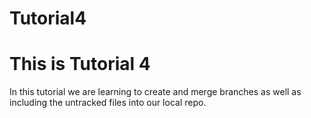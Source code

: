 # Tutorial4

# This is Tutorial 4

In this tutorial we are learning to create and merge branches as well as including the untracked files into our local repo.